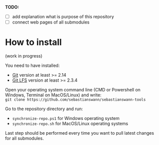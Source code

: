 **TODO:**
- [ ] add explanation what is purpose of this repository
- [ ] connect web pages of all submodules

# How to install #
(work in progress)

You need to have installed:
* [Git](https://git-scm.com/) version at least >= 2.14
* [Git LFS](https://git-lfs.github.com/) version at least >= 2.3.4

Open your operating system command line (CMD or Powershell on Windows, Terminal on MacOS/Linux) and write:  
```git clone https://github.com/sebastianswann/sebastianswann-tools```

Go to the repository directory and run:
* `synchronize-repo.ps1` for Windows operating system
* `synchronize-repo.sh` for MacOS/Linux operating systems

Last step should be performed every time you want to pull latest changes for all submodules.
